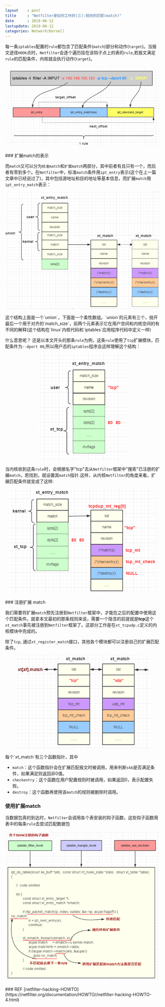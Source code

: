 ```yaml
---
layout    : post
title     : "Netfilter是如何工作的(三):规则的匹配(match)"
date      : 2019-06-12
lastupdate: 2019-06-12
categories: Network(Kernel)
---
```

每一条`iptables`配置的`rule`都包含了匹配条件(`match`)部分和动作(`target`)。当报文途径`HOOK`点时，`Netfilter`会逐个遍历挂在该钩子点上的表的`rule`,若报文满足`rule`的匹配条件，内核就会执行动作(`target`)。

<p align="center"><img src="/assets/img/netfilter3/one-rule.PNG"></p>
### 扩展match的表示

而`match`又可以分为`标准match`和`扩展match`两部分，其中前者有且只有一个，而后者有零到多个。在`Netfilter`中，标准`match`条件用`ipt_entry`表示(这个在上一篇文章中已经说过了)，其中包括源地址和目的地址等基本信息，而扩展`match`用`ipt_entry_match`表示：

<p align="center"><img src="/assets/img/netfilter3/xt_entry_match.PNG"></p>
这个结构上面是一个`union`，下面是一个柔性数组。`union`的元素有三个，抛开最后一个用于对齐的`match_size`，前两个元素表示它在用户空间和内核空间的有不同的解释(这个结构在`linux`内核代码和`iptables`应用程序代码中定义一样)

什么意思呢？ 还是以本文开头的那条`rule`为例，这条`rule`使用了`tcp`扩展模块，匹配条件为`--dport 80`,所以用户态的`iptables`程序会这样理解这个结构：

<p align="center"><img src="/assets/img/netfilter3/user_xt_entry_match.PNG"></p>

当内核收到这条`rule`时，会根据名字"tcp"去从`Netfilter`框架中"搜索"已注册的扩展`match`，若找到，就设置其`match`指针.这样，从内核`Netfilter`的角度来看，扩展匹配条件就变成了这样:

<p align="center"><img src="/assets/img/netfilter3/kernel_xt_entry_match.PNG"></p>
### 注册扩展 match

我们需要将扩展`match`预先注册到`Netfilter`框架中，才能在之后的配置中使用这个匹配条件。就拿本文最初的那条规则来说，需要一个隐含的前提就是**tcp**这个`xt_match`事先被注册到`Netfilter`框架了。这部分工作是在`xt_tcpudp.c`定义的内核模块中完成的。

除了`tcp`, 通过`xt_register_match`接口，其他各个模块都可以注册自己的扩展匹配条件。

<p align="center"><img src="/assets/img/netfilter3/xt.PNG"></p>
每个`xt_match`有三个函数指针，其中

- `match`：这个函数指针会在扩展匹配报文时被调用，用来判断`skb`是否满足条件，如果满足则返回非0值。
- `checkentry`：这个函数在用户配置规则时被调用，如果返回0，表示配置失败。
- `destroy`：这个函数再使用该`match`的规则被删除时调用。

### 使用扩展match

当数据包真的到达时，`Netfilter`会调用各个表安装的钩子函数，这些钩子函数用表中的每条`rule`去尝试匹配数据包

<p align="center"><img src="/assets/img/netfilter3/match.PNG"></p>
### REF
[netfilter-hacking-HOWTO](https://netfilter.org/documentation/HOWTO//netfilter-hacking-HOWTO-4.html)




